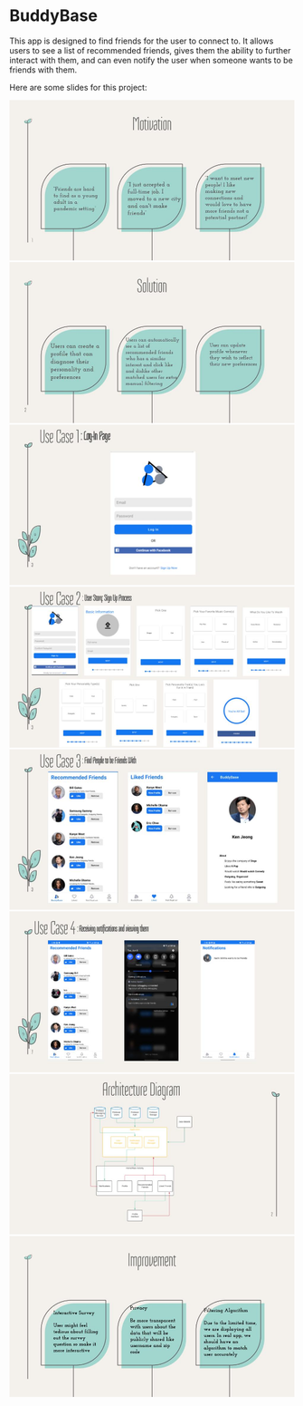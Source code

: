 # BuddyBase

This app is designed to find friends for the user to connect to. It allows users to see a list of recommended friends, gives them the ability to further interact with them, and can even notify the user when someone wants to be friends with them.

Here are some slides for this project:

![demo](img/demo.jpeg)
![demo2](img/demo2.jpeg)
![demo3](img/demo3.jpeg)
![demo4](img/demo4.jpeg)
![demo5](img/demo5.jpeg)
![demo6](img/demo6.jpeg)
![demo7](img/demo7.jpeg)
![demo8](img/demo8.jpeg)
